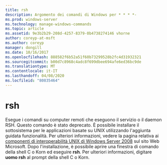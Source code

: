 ```yaml
---
title: rsh
description: Argomento dei comandi di Windows per * * * *-
ms.prod: windows-server
ms.technology: manage-windows-commands
ms.topic: article
ms.assetid: 9e3b2b29-208d-4257-8379-0b4738274146 vhorne
author: coreyp-at-msft
ms.author: coreyp
manager: dongill
ms.date: 10/16/2017
ms.openlocfilehash: 888582f6b52a51f60b73299528b2fc4d31932321
ms.sourcegitcommit: b00d7c8968c4adc8f699dbee694afe6ed36bc9de
ms.translationtype: MT
ms.contentlocale: it-IT
ms.lasthandoff: 04/08/2020
ms.locfileid: "80835464"
---
```

# <a name="rsh"></a>rsh



Esegue i comandi su computer remoti che eseguono il servizio o il daemon RSH. Questo comando è stato deprecato. È possibile installare il sottosistema per le applicazioni basate su UNIX utilizzando l'aggiunta guidata funzionalità. Per ulteriori informazioni, vedere la pagina relativa ai [componenti di interoperabilità UNIX di Windows Server 2008](https://go.microsoft.com/fwlink/?LinkId=191835) sul sito Web Microsoft. Dopo l'installazione, è possibile aprire una finestra di comando della shell C o Korn ed eseguire **rsh**. Per ulteriori informazioni, digitare **uomo rsh** al prompt della shell C o Korn.
